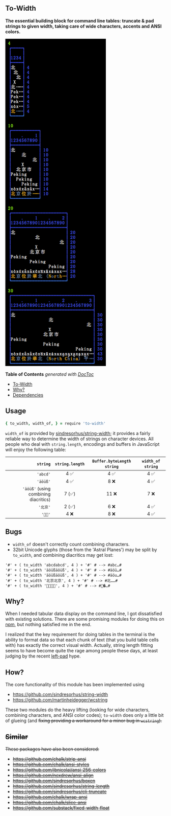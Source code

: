 ## To-Width

**The essential building block for command line tables: truncate & pad strings
to given width, taking care of wide characters, accents and ANSI colors.**

![](https://github.com/loveencounterflow/to-width/raw/master/art/Screen%20Shot%202016-07-05%20at%2016.44.59.png)

<!-- START doctoc generated TOC please keep comment here to allow auto update -->
<!-- DON'T EDIT THIS SECTION, INSTEAD RE-RUN doctoc TO UPDATE -->
**Table of Contents**  *generated with [DocToc](https://github.com/thlorenz/doctoc)*

- [To-Width](#to-width)
- [Why?](#why)
- [Dependencies](#dependencies)

<!-- END doctoc generated TOC please keep comment here to allow auto update -->

## Usage

```coffee
{ to_width, width_of, } = require 'to-width'
```

`width_of` is provided by
[sindresorhus/string-width](https://github.com/sindresorhus/string-width); it provides a fairly
reliable way to determine the width of strings on character devices. All people who
deal with `string.length`, encodings and buffers in JavaScript will enjoy the
following table:


| `string`                              | `string.length` | `Buffer.byteLength string` | `width_of string` |
| --------:                            | :--------:      | :--------:          | :--------: |
| `'abcd'`                              | 4     ✅         | 4    ✅              | 4   ✅      |
| `'äöüß'`                              | 4     ✅         | 8    ❌              | 4   ✅      |
| `'äöüß'` (using combining diacritics) | 7     (✅)         | 11    ❌             | 7   ❌      |
| `'北京'`                              | 2     (✅)       | 6    ❌              | 4   ✅      |
| `'𪜀𪜁'`                                | 4   ❌           | 8  ❌                | 4 ✅        |

## Bugs

* `width_of` doesn't correctly count combining characters.
* 32bit Unicode glyphs (those from the 'Astral Planes') may be split by `to_width`, and combining
  diacritics may get lost:

```
'#' + ( to_width 'abcdabcd', 4 ) + '#' # --> #abc…#
'#' + ( to_width 'äöüßäöüß', 4 ) + '#' # --> #äöü…#
'#' + ( to_width 'äöüßäöüß', 4 ) + '#' # --> #äöu…#
'#' + ( to_width '北京北京', 4 ) + '#' # --> #北……#
'#' + ( to_width '𪜀𪜁𪜀𪜁', 4 ) + '#' # --> #𪜀�…#
```


## Why?

When I needed tabular data display on the command line, I got dissatisfied
with existing solutions. There are some promising modules for doing this on
[npm](https://www.npmjs.com/search?q=table), but nothing satisfied me in the end.

I realized that the key requirement for doing tables in the terminal is the
ability to format data so that each chunk of text (that you build table cells
with) has exactly the correct visual width. Actually, string length fitting
seems to have become quite the rage among people these days, at least judging by
the recent [left-pad](https://www.npmjs.com/package/left-pad) hype.

## How?

The core functionality of this module has been implemented using

* https://github.com/sindresorhus/string-width
* https://github.com/martinheidegger/wcstring

These two modules do the heavy lifting (looking for wide characters, combining characters, and
ANSI color codes); `to-width` does only a little bit of glueing (and <strike>fixing<strike>
providing a workaround for a minor bug in `wcstring`).


<!--
In programming languages and fixed-width displays, there are at least three meaningful measures of text 'length':

* **Length**—How many code units are used by a given programming language? In
  JavaScript, this measure is obtained by retrieving the value of `text.length`,
  and indeed, this is often used to implement simple-minded string truncation
  and padding when lines of constant length are desired. Be it said that the only two justifications for considering `text.length`

* **Size**—How long a string is under some special interpretation of its contents; for example, the string
`'a&#98x;c'` has a length of 8, but a size of 3 when NCRs are rendered as their corresponding code
points.

* **Width**—How wide does a given text appear on the screen? This is a tricky
  question, even if we reframe it a bit and try to answer, not "how many
  millimeters does this text take up", but, much more interestingly, "if I
  assume a monospaced (a.k.a fixed-width, non-proportional) font and a 'gauge' of
  (say) ten characters `0123456789`, then how many characters of a given text will
  fit into the exact same horizontal space?".


  Strictly speaking, we can only find out by this must ignore color codes and
  take CJK &c. into account; also, it should support [combining
  characters](https://en.wikipedia.org/wiki/Combining_character)
 -->


## Similar

These packages have also been considered:

* https://github.com/chalk/strip-ansi
* https://github.com/chalk/ansi-styles
* https://github.com/jbnicolai/ansi-256-colors
* https://github.com/nexdrew/ansi-align
* https://github.com/sindresorhus/boxen
* https://github.com/sindresorhus/string-length
* https://github.com/sindresorhus/cli-truncate
* https://github.com/chalk/wrap-ansi
* https://github.com/chalk/slice-ansi
* https://github.com/substack/fixed-width-float

